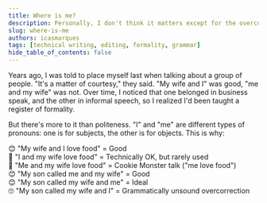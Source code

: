 ```yaml
---
title: Where is me?
description: Personally, I don't think it matters except for the overcorrection.
slug: where-is-me
authors: icasmarques
tags: [technical writing, editing, formality, grammar]
hide_table_of_contents: false
---
```


Years ago, I was told to place myself last when talking about a group of people. "It's a matter of courtesy," they said. "My wife and I" was good, "me and my wife" was not. Over time, I noticed that one belonged in business speak, and the other in informal speech, so I realized I'd been taught a register of formality.

But there's more to it than politeness. "I" and "me" are different types of pronouns: one is for subjects, the other is for objects. This is why:
 
😊 "My wife and I love food" = Good   
🤨 "I and my wife love food" = Technically OK, but rarely used   
🍪 "Me and my wife love food" = Cookie Monster talk ("me love food")   
😊 "My son called me and my wife" = Good   
😊 "My son called my wife and me" = Ideal   
🙄 "My son called my wife and I" = Grammatically unsound overcorrection